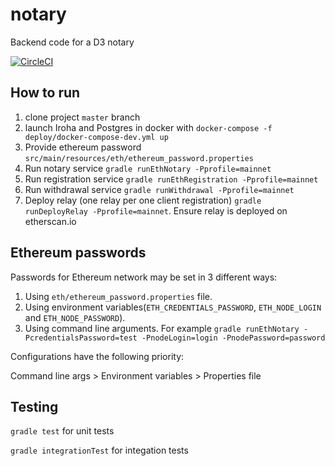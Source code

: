 # notary
Backend code for a D3 notary

[![CircleCI](https://circleci.com/gh/d3ledger/notary.svg?style=svg)](https://circleci.com/gh/d3ledger/notary)

## How to run
1) clone project `master` branch
2) launch Iroha and Postgres in docker with `docker-compose -f deploy/docker-compose-dev.yml up`
3) Provide ethereum password `src/main/resources/eth/ethereum_password.properties`
4) Run notary service `gradle runEthNotary -Pprofile=mainnet`
5) Run registration service `gradle runEthRegistration -Pprofile=mainnet`
6) Run  withdrawal service `gradle runWithdrawal -Pprofile=mainnet`
6) Deploy relay (one relay per one client registration) `gradle runDeployRelay -Pprofile=mainnet`. Ensure relay is deployed on etherscan.io

## Ethereum passwords
Passwords for Ethereum network may be set in 3 different ways:

1) Using `eth/ethereum_password.properties` file.
2) Using environment variables(`ETH_CREDENTIALS_PASSWORD`, `ETH_NODE_LOGIN` and `ETH_NODE_PASSWORD`).
3) Using command line arguments. For example `gradle runEthNotary -PcredentialsPassword=test -PnodeLogin=login -PnodePassword=password`

Configurations have the following priority:

Command line args > Environment variables > Properties file

## Testing
`gradle test` for unit tests

`gradle integrationTest` for integation tests
